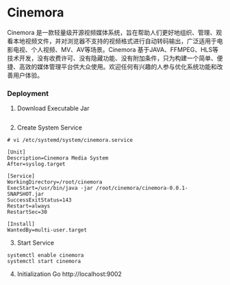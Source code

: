 # Cinemora

Cinemora 是一款轻量级开源视频媒体系统，旨在帮助人们更好地组织、管理、观看本地视频文件，并对浏览器不支持的视频格式进行自动转码输出，广泛适用于电影电视、个人视频、MV、AV等场景。Cinemora
基于JAVA、FFMPEG、HLS等技术开发，没有收费许可、没有隐藏功能、没有附加条件，只为构建一个简单、便捷、高效的媒体管理平台供大众使用。欢迎任何有兴趣的人参与优化系统功能和改善用户体验。

### Deployment

1. Download Executable Jar
```

```

2. Create System Service
```
# vi /etc/systemd/system/cinemora.service

[Unit]
Description=Cinemora Media System
After=syslog.target

[Service]
WorkingDirectory=/root/cinemora
ExecStart=/usr/bin/java -jar /root/cinemora/cinemora-0.0.1-SNAPSHOT.jar
SuccessExitStatus=143
Restart=always
RestartSec=30

[Install]
WantedBy=multi-user.target
```

3. Start Service
```
systemctl enable cinemora
systemctl start cinemora
```

4. Initialization
   Go http://localhost:9002